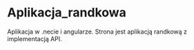 # Aplikacja_randkowa
Aplikacja w .necie i angularze. Strona jest aplikacją randkową z
implementacją API.